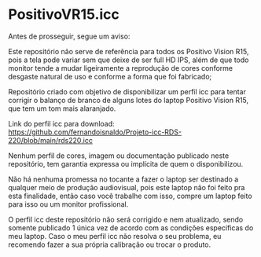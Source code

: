 # PositivoVR15.icc
Antes de prosseguir, segue um aviso:

Este repositório não serve de referência para todos os Positivo Vision R15, pois a tela pode variar sem que deixe de ser full HD IPS, além de que todo monitor tende a mudar ligeiramente a reprodução de cores conforme desgaste natural de uso e conforme a forma que foi fabricado;

Repositório criado com objetivo de disponibilizar um perfil icc para tentar corrigir o balanço de branco de alguns lotes do laptop Positivo Vision R15, que tem um tom mais alaranjado.

Link do perfil icc para download: https://github.com/fernandoisnaldo/Projeto-icc-RDS-220/blob/main/rds220.icc

Nenhum perfil de cores, imagem ou documentação publicado neste repositório, tem garantia expressa ou implícita de quem o disponibilizou.

Não há nenhuma promessa no tocante a fazer o laptop ser destinado a qualquer meio de produção audiovisual, pois este laptop não foi feito pra esta finalidade, então caso você trabalhe com isso, compre um laptop feito para isso ou um monitor profissional.

O perfil icc deste repositório não será corrigido e nem atualizado, sendo somente publicado 1 única vez de acordo com as condições específicas do meu laptop. Caso o meu perfil icc não resolva o seu problema, eu recomendo fazer a sua própria calibração ou trocar o produto.

